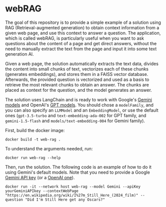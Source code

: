 # webRAG

The goal of this repository is to provide a simple example of a solution using RAG (Retrieval-augmented generation) to obtain context information from a given web page, and use this context to answer a question. The application, which is called webRAG, is particularly useful when you want to ask questions about the content of a page and get direct answers, without the need to manually extract the text from the page and input it into some text generation AI.

Given a web page, the solution automatically extracts the text data, divides the content into small chunks of text, vectorizes each of these chunks (generates embeddings), and stores them in a FAISS vector database. Afterwards, the provided question is vectorized and used as a basis to retrieve the most relevant chunks to obtain an answer. The chunks are placed as context for the question, and the model generates an answer.

The solution uses LangChain and is ready to work with Google's [Gemini models](https://ai.google.dev/gemini-api/docs/models/gemini) and OpenAI's [GPT models](https://platform.openai.com/docs/models). You should chose a `modelFamily`, and you can also specify an `LLMModel` and an `EmbeddingModel`, or use the default ones (`gpt-3.5-turbo` and `text-embedding-ada-002` for GPT family, and `gemini-1.5-flash` and `models/text-embedding-004` for Gemini family).

First, build the docker image:
```
docker build -t web-rag .
```

To understand the arguments needed, run:
```
docker run web-rag --help
```

Then, run the solution. The following code is an example of how to do it using Gemini's default models. Note that you need to provide a Google [Gemini API key](https://ai.google.dev/gemini-api/) (or a [OpenAI one](https://openai.com/index/openai-api/)).
```
docker run -it --network host web-rag --model Gemini --apiKey yourGeminiAPIkey --contextWebPage "https://en.wikipedia.org/wiki/I%27m_Still_Here_(2024_film)" --question "Did I'm Still Here get any Oscars?"
```